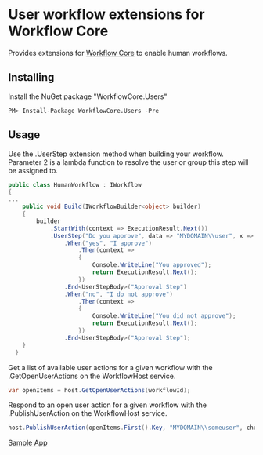 # User workflow extensions for Workflow Core

Provides extensions for [Workflow Core](../../README.md) to enable human workflows.

## Installing

Install the NuGet package "WorkflowCore.Users"

```
PM> Install-Package WorkflowCore.Users -Pre
```

## Usage

Use the .UserStep extension method when building your workflow.
Parameter 2 is a lambda function to resolve the user or group this step will be assigned to.

```C#
public class HumanWorkflow : IWorkflow
{
...
    public void Build(IWorkflowBuilder<object> builder)
    {
        builder
            .StartWith(context => ExecutionResult.Next())
            .UserStep("Do you approve", data => "MYDOMAIN\\user", x => x.Name("Approval Step"))           
                .When("yes", "I approve")
                    .Then(context =>
                    {
                        Console.WriteLine("You approved");
                        return ExecutionResult.Next();
                    })
                .End<UserStepBody>("Approval Step")            
                .When("no", "I do not approve")
                    .Then(context =>
                    {
                        Console.WriteLine("You did not approve");
                        return ExecutionResult.Next();
                    })
                .End<UserStepBody>("Approval Step");
    }
  }
```

Get a list of available user actions for a given workflow with the .GetOpenUserActions on the WorkflowHost service.

```C#
var openItems = host.GetOpenUserActions(workflowId);
```

Respond to an open user action for a given workflow with the .PublishUserAction on the WorkflowHost service.

```C#
host.PublishUserAction(openItems.First().Key, "MYDOMAIN\\someuser", chosenValue);
```

[Sample App](src/samples/WorkflowCore.Sample08)

